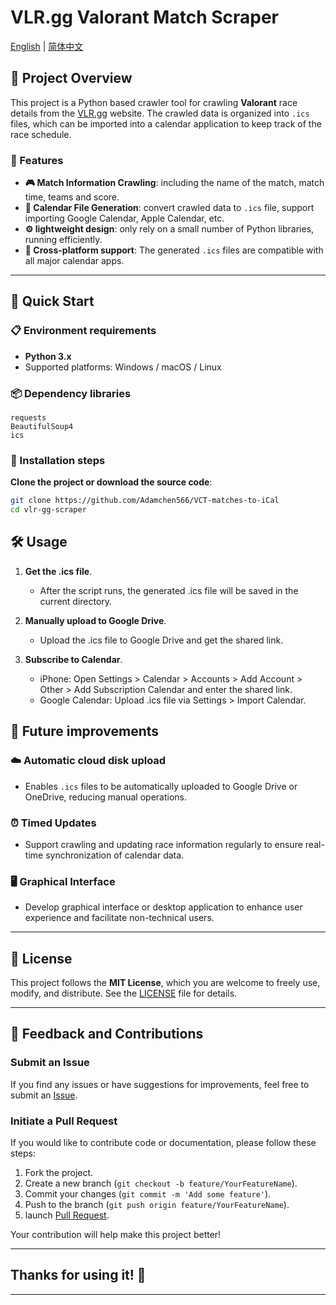 # VLR.gg Valorant Match Scraper

[English](README.md) | [简体中文](README.zh.md)


## 📖 Project Overview

This project is a Python based crawler tool for crawling **Valorant** race details from the [VLR.gg](https://www.vlr.gg) website. The crawled data is organized into `.ics` files, which can be imported into a calendar application to keep track of the race schedule.

### 🎯 Features

- **🎮 Match Information Crawling**: including the name of the match, match time, teams and score.
- **📅 Calendar File Generation**: convert crawled data to `.ics` file, support importing Google Calendar, Apple Calendar, etc.
- **⚙️ lightweight design**: only rely on a small number of Python libraries, running efficiently.
- **📱 Cross-platform support**: The generated `.ics` files are compatible with all major calendar apps.

---

## 🚀 Quick Start

### 📋 Environment requirements

- **Python 3.x**
- Supported platforms: Windows / macOS / Linux

### 📦 Dependency libraries

```plaintext
requests
BeautifulSoup4
ics
```

### 🔧 Installation steps

**Clone the project or download the source code**:

   ```bash
   git clone https://github.com/Adamchen566/VCT-matches-to-iCal
   cd vlr-gg-scraper
   ```

## 🛠️ Usage

1. **Get the .ics file**.
    - After the script runs, the generated .ics file will be saved in the current directory.

2. **Manually upload to Google Drive**.
    - Upload the .ics file to Google Drive and get the shared link.

3. **Subscribe to Calendar**.
    - iPhone: Open Settings > Calendar > Accounts > Add Account > Other > Add Subscription Calendar and enter the shared link.
    - Google Calendar: Upload .ics file via Settings > Import Calendar.

## 🚧 Future improvements

### ☁️ Automatic cloud disk upload

- Enables `.ics` files to be automatically uploaded to Google Drive or OneDrive, reducing manual operations.

### ⏰ Timed Updates

- Support crawling and updating race information regularly to ensure real-time synchronization of calendar data.

### 🖥️ Graphical Interface

- Develop graphical interface or desktop application to enhance user experience and facilitate non-technical users.

---

## 📜 License

This project follows the **MIT License**, which you are welcome to freely use, modify, and distribute. See the [LICENSE](LICENSE) file for details.

---

## 💬 Feedback and Contributions

### Submit an Issue

If you find any issues or have suggestions for improvements, feel free to submit an [Issue](https://github.com/Adamchen566/VCT-matches-to-iCal/issues).

### Initiate a Pull Request

If you would like to contribute code or documentation, please follow these steps:

1. Fork the project.
2. Create a new branch (`git checkout -b feature/YourFeatureName`).
3. Commit your changes (`git commit -m 'Add some feature'`).
4. Push to the branch (`git push origin feature/YourFeatureName`).
5. launch [Pull Request](https://github.com/your-repo/vlr-gg-scraper/pulls).

Your contribution will help make this project better!

---

## Thanks for using it! 🎉

---